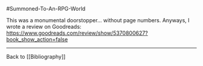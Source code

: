 #Summoned-To-An-RPG-World 

This was a monumental doorstopper... without page numbers.  Anyways, I wrote a review on Goodreads: https://www.goodreads.com/review/show/5370800627?book_show_action=false

---
Back to [[Bibliography]]